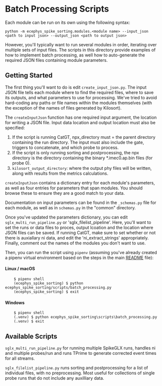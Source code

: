 # Batch Processing Scripts

Each module can be run on its own using the following syntax:

```
python -m ecephys_spike_sorting.modules.<module name> --input_json <path to input json> --output_json <path to output json>
```

However, you'll typically want to run several modules in order, iterating over multiple sets of input files. The scripts in this directory provide examples of how to implement batch processing, as well how to auto-generate the required JSON files containing module parameters.

## Getting Started

The first thing you'll want to do is edit `create_input_json.py`. The input JSON file tells each module where to find the required files, where to save its outputs, and what parameters to use for processing. We've tried to avoid hard-coding any paths or file names within the modules themselves (with the exception of the names of files generated by Kilosort).

The `createInputJson` function has one required input argument, the location for writing a JSON file. Input data location and output location must also be specified:
1. If the script is running CatGT, npx_directory must = the parent directory containing the run directory. The input must also include the gate, triggers to concatenate, and which probe to process.
2. If the script is only running sorting and postprocessing, the npx directory is the directory containing the binary *.imec0.ap.bin files (for probe 0).  
3. `kilosort_output_directory`: where the output phy files will be written, along with results from the metrics calculations.


`createInputJson` contains a dictionary entry for each module's parameters, as well as four entries for parameters that span modules. You should browse these to ensure they are a good match to your data.

Documentation on input parameters can be found in the `_schemas.py` file for each module, as well as in `schemas.py` in the "common" directory.

Once you've updated the parameters dictionary, you can edit `sglx_multi_run_pipeline.py` or 'sglx_filelist_pipeline'. Here, you'll want to set the runs or data files to proces, output lcoation and the location where JSON files can be saved. If running CatGT, make sure to set whether or not there is auxiallary ni data, and edit the 'ni_extract_strings' appropriately. Finally, comment out the names of the modules you don't want to use.

Then, you can run the script using `pipenv` (assuming you've already created a pipenv virtual environment based on the steps in the main [README](../../README.md) file):

#### Linux / macOS

```shell
    $ pipenv shell
    (ecephys_spike_sorting) $ python ecephys_spike_sorting/scripts/batch_processing.py
    (ecephys_spike_sorting) $ exit
```

#### Windows

```shell
    $ pipenv shell
    (.venv) $ python ecephys_spike_sorting\scripts\batch_processing.py
    (.venv) $ exit
```

## Available Scripts

`sglx_multi_run_pipeline.py` for running multiple SpikeGLX runs, handles ni and multiple probes/run and runs TPrime to generate corrected event times for all streams.

`sglx_filelist_pipeline.py` runs sorting and postprocessing for a list of individual files, with no preprocessing. Most useful for collections of single probe runs that do not include any auxilliary data.



